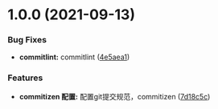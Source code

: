 # 1.0.0 (2021-09-13)


### Bug Fixes

* **commitlint:** commitlint ([4e5aea1](https://github.com/xzp-git/React-ts-hooks/commit/4e5aea1696138574afc980a148149ed9b0bfd50d))


### Features

* **commitizen 配置:** 配置git提交规范，commitizen ([7d18c5c](https://github.com/xzp-git/React-ts-hooks/commit/7d18c5c3015da5ff8137b7749401c4792424a78d))




